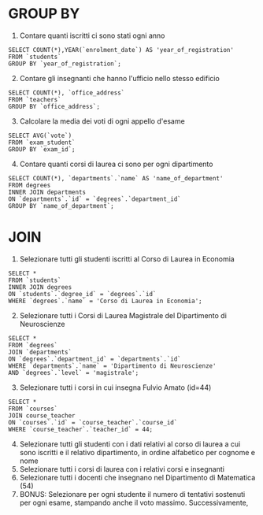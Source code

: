 # GROUP BY

1. Contare quanti iscritti ci sono stati ogni anno
```
SELECT COUNT(*),YEAR(`enrolment_date`) AS 'year_of_registration' 
FROM `students`
GROUP BY `year_of_registration`;
```
2. Contare gli insegnanti che hanno l'ufficio nello stesso edificio
```
SELECT COUNT(*), `office_address` 
FROM `teachers`
GROUP BY `office_address`;
```
3. Calcolare la media dei voti di ogni appello d'esame
```
SELECT AVG(`vote`) 
FROM `exam_student`
GROUP BY `exam_id`;
```
4. Contare quanti corsi di laurea ci sono per ogni dipartimento
```
SELECT COUNT(*), `departments`.`name` AS 'name_of_department'
FROM degrees
INNER JOIN departments
ON `departments`.`id` = `degrees`.`department_id`
GROUP BY `name_of_department`;
```

# JOIN

1. Selezionare tutti gli studenti iscritti al Corso di Laurea in Economia
```
SELECT * 
FROM `students`
INNER JOIN degrees
ON `students`.`degree_id` = `degrees`.`id`
WHERE `degrees`.`name` = 'Corso di Laurea in Economia';
```
2. Selezionare tutti i Corsi di Laurea Magistrale del Dipartimento di
Neuroscienze
```
SELECT * 
FROM `degrees`
JOIN `departments`
ON `degrees`.`department_id` = `departments`.`id` 
WHERE `departments`.`name` = 'Dipartimento di Neuroscienze'
AND `degrees`.`level` = 'magistrale';
```
3. Selezionare tutti i corsi in cui insegna Fulvio Amato (id=44)
```
SELECT * 
FROM `courses`
JOIN course_teacher
ON `courses`.`id` = `course_teacher`.`course_id`
WHERE `course_teacher`.`teacher_id` = 44;
```
4. Selezionare tutti gli studenti con i dati relativi al corso di laurea a cui
sono iscritti e il relativo dipartimento, in ordine alfabetico per cognome e
nome
5. Selezionare tutti i corsi di laurea con i relativi corsi e insegnanti
6. Selezionare tutti i docenti che insegnano nel Dipartimento di
Matematica (54)
7. BONUS: Selezionare per ogni studente il numero di tentativi sostenuti
per ogni esame, stampando anche il voto massimo. Successivamente,